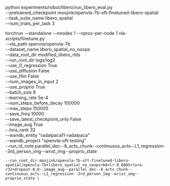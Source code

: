 python experiments/robot/libero/run_libero_eval.py \
  --pretrained_checkpoint moojink/openvla-7b-oft-finetuned-libero-spatial \
  --task_suite_name libero_spatial \
  --num_trials_per_task 3



torchrun --standalone --nnodes 1 --nproc-per-node 1 vla-scripts/finetune.py \
  --vla_path openvla/openvla-7b \
  --dataset_name libero_spatial_no_noops \
  --data_root_dir modified_libero_rlds \
  --run_root_dir logs/log2 \
  --use_l1_regression True \
  --use_diffusion False \
  --use_film False \
  --num_images_in_input 2 \
  --use_proprio True \
  --batch_size 8 \
  --learning_rate 5e-4 \
  --num_steps_before_decay 100000 \
  --max_steps 150005 \
  --save_freq 10000 \
  --save_latest_checkpoint_only False \
  --image_aug True \
  --lora_rank 32 \
  --wandb_entity "radalpaca11-radalpaca" \
  --wandb_project "openvla-oft-testing" \
  --run_id_note parallel_dec--8_acts_chunk--continuous_acts--L1_regression--3rd_person_img--wrist_img--proprio_state


    --run_root_dir moojink/openvla-7b-oft-finetuned-libero-spatial/openvla-7b+libero_spatial_no_noops+b8+lr-0.0005+lora-r32+dropout-0.0--image_aug--parallel_dec--8_acts_chunk--continuous_acts--L1_regression--3rd_person_img--wrist_img--proprio_state \